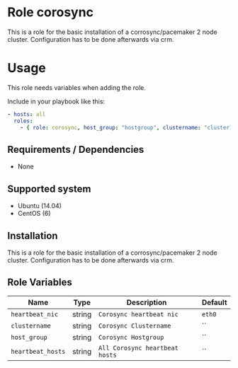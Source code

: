 # Role corosync

This is a role for the basic installation of a corrosync/pacemaker 2 node cluster.
Configuration has to be done afterwards via crm.

# Usage

This role needs variables when adding the role.

Include in your playbook like this:

```yaml
- hosts: all
  roles: 
    - { role: corosync, host_group: "hostgroup", clustername: "cluster1", heartbeat_hosts: ['node1.cluster', 'node2.cluster']}
```

## Requirements / Dependencies

* None

## Supported system

* Ubuntu (14.04)
* CentOS (6)

## Installation

This is a role for the basic installation of a corrosync/pacemaker 2 node cluster.
Configuration has to be done afterwards via crm.

## Role Variables

|Name|Type|Description|Default|
|----|----|-----------|-------|
`heartbeat_nic`|string|`Corosync heartbeat nic`|`eth0`
`clustername`|string|`Corosync Clustername`|``
`host_group`|string|`Corosync Hostgroup`|``
`heartbeat_hosts`|string|`All Corosync heartbeat hosts`|``